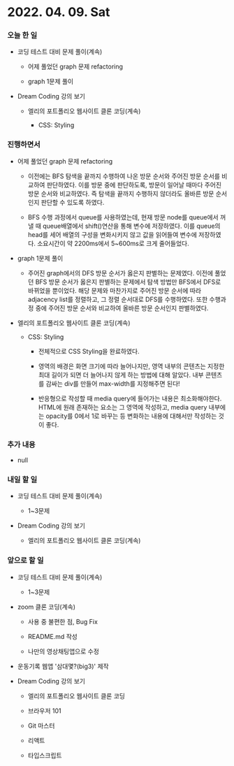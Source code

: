 # 2022. 04. 09. Sat

### 오늘 한 일

- 코딩 테스트 대비 문제 풀이(계속)

  - 어제 풀었던 graph 문제 refactoring

  - graph 1문제 풀이

- Dream Coding 강의 보기

  - 엘리의 포트폴리오 웹사이트 클론 코딩(계속)

    - CSS: Styling

### 진행하면서

- 어제 풀었던 graph 문제 refactoring

  - 이전에는 BFS 탐색을 끝까지 수행하여 나온 방문 순서와 주어진 방문 순서를 비교하여 판단하였다. 이를 방문 중에 판단하도록, 방문이 일어날 때마다 주어진 방문 순서와 비교하였다. 즉 탐색을 끝까지 수행하지 않더라도 올바른 방문 순서인지 판단할 수 있도록 하였다.

  - BFS 수행 과정에서 queue를 사용하였는데, 현재 방문 node를 queue에서 꺼낼 때 queue배열에서 shift()연산을 통해 변수에 저장하였다. 이를 queue의 head를 세어 배열의 구성을 변화시키지 않고 값을 읽어들여 변수에 저장하였다. 소요시간이 약 2200ms에서 5~600ms로 크게 줄어들었다.

- graph 1문제 풀이

  - 주어진 graph에서의 DFS 방문 순서가 옳은지 판별하는 문제였다. 이전에 풀었던 BFS 방문 순서가 옳은지 판별하는 문제에서 탐색 방법만 BFS에서 DFS로 바뀌었을 뿐이었다. 해당 문제와 마찬가지로 주어진 방문 순서에 따라 adjacency list를 정렬하고, 그 정렬 순서대로 DFS를 수행하였다. 또한 수행과정 중에 주어진 방문 순서와 비교하여 올바른 방문 순서인지 판별하였다.

- 엘리의 포트폴리오 웹사이트 클론 코딩(계속)

  - CSS: Styling

    - 전체적으로 CSS Styling을 완료하였다.

    - 영역의 배경은 화면 크기에 따라 늘어나지만, 영역 내부의 콘텐츠는 지정한 최대 길이가 되면 더 늘어나지 않게 하는 방법에 대해 알았다. 내부 콘텐츠를 감싸는 div를 만들어 max-width를 지정해주면 된다!

    - 반응형으로 작성할 때 media query에 들어가는 내용은 최소화해야한다. HTML에 원래 존재하는 요소는 그 영역에 작성하고, media query 내부에는 opacity를 0에서 1로 바꾸는 등 변화하는 내용에 대해서만 작성하는 것이 좋다.

### 추가 내용

- null

### 내일 할 일

- 코딩 테스트 대비 문제 풀이(계속)

  - 1~3문제

- Dream Coding 강의 보기

  - 엘리의 포트폴리오 웹사이트 클론 코딩(계속)

### 앞으로 할 일

- 코딩 테스트 대비 문제 풀이(계속)

  - 1~3문제

- zoom 클론 코딩(계속)

  - 사용 중 불편한 점, Bug Fix

  - README.md 작성

  - 나만의 영상채팅앱으로 수정

- 운동기록 웹앱 '삼대몇?(big3)' 제작

- Dream Coding 강의 보기

  - 엘리의 포트폴리오 웹사이트 클론 코딩

  - 브라우저 101

  - Git 마스터

  - 리액트

  - 타입스크립트

<br><br>
